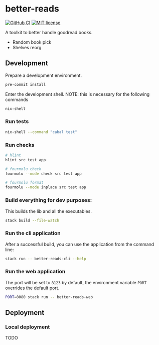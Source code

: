 # better-reads

[![GitHub CI](https://github.com/albertodvp/better-reads/workflows/CI/badge.svg)](https://github.com/albertodvp/better-reads/actions)
[![MIT license](https://img.shields.io/badge/license-MIT-blue.svg)](LICENSE)

A toolkit to better handle goodread books.

- Random book pick
- Shelves reorg

## Development
Prepare a development environment.
```bash
pre-commit install
```
Enter the development shell.
NOTE: this is necessary for the following commands
```bash
nix-shell
```

### Run tests
```bash
nix-shell --command "cabal test"
```
### Run checks
```bash
# hlint
hlint src test app

# fourmolu check
fourmolu --mode check src test app

# fourmolu format
fourmolu --mode inplace src test app
```

### Build everything for dev purposes:
This builds the lib and all the executables.
```bash
stack build --file-watch
```

### Run the cli application
After a successful build, you can use the application from the command line:
```bash
stack run -- better-reads-cli --help
```

### Run the web application
The port will be set to `8123` by default, the environment variable `PORT` overrides the default port.
```bash
PORT=8080 stack run -- better-reads-web
```

## Deployment
### Local deployment
TODO
```bash
```
